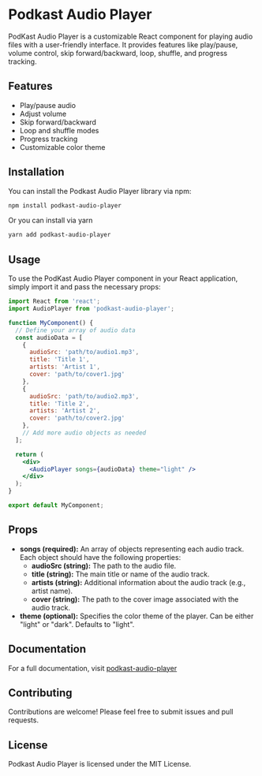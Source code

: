 # Podkast Audio Player

PodKast Audio Player is a customizable React component for playing audio files with a user-friendly interface. It provides features like play/pause, volume control, skip forward/backward, loop, shuffle, and progress tracking.

## Features

- Play/pause audio
- Adjust volume
- Skip forward/backward
- Loop and shuffle modes
- Progress tracking
- Customizable color theme

## Installation

You can install the Podkast Audio Player library via npm:

```bash
npm install podkast-audio-player
```

Or you can install via yarn

``` bash
yarn add podkast-audio-player
```

## Usage

To use the PodKast Audio Player component in your React application, simply import it and pass the necessary props:

```jsx
import React from 'react';
import AudioPlayer from 'podkast-audio-player';

function MyComponent() {
  // Define your array of audio data
  const audioData = [
    {
      audioSrc: 'path/to/audio1.mp3',
      title: 'Title 1',
      artists: 'Artist 1',
      cover: 'path/to/cover1.jpg'
    },
    {
      audioSrc: 'path/to/audio2.mp3',
      title: 'Title 2',
      artists: 'Artist 2',
      cover: 'path/to/cover2.jpg'
    },
    // Add more audio objects as needed
  ];

  return (
    <div>
      <AudioPlayer songs={audioData} theme="light" />
    </div>
  );
}

export default MyComponent;
```

## Props

- **songs (required):** An array of objects representing each audio track. Each object should have the following properties:
  - **audioSrc (string):** The path to the audio file.
  - **title (string):** The main title or name of the audio track.
  - **artists (string):** Additional information about the audio track (e.g., artist name).
  - **cover (string):** The path to the cover image associated with the audio track.
- **theme (optional):** Specifies the color theme of the player. Can be either "light" or "dark". Defaults to "light".

## Documentation

For a full documentation, visit [podkast-audio-player](https://prasanth-1.gitbook.io/podkast-audio-player)

## Contributing

Contributions are welcome! Please feel free to submit issues and pull requests.

## License

Podkast Audio Player is licensed under the MIT License.
